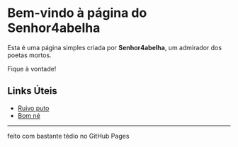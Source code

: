 # Bem-vindo à página do Senhor4abelha

Esta é uma página simples criada por **Senhor4abelha**, um admirador dos poetas mortos.

Fique à vontade!

## Links Úteis

- [Ruivo puto](https://www.youtube.com/watch?v=hvZJI8rerWA)
- [Bom né](https://www.youtube.com/watch?v=fdixQDPA2h0)

---

feito com bastante tédio no GitHub Pages
